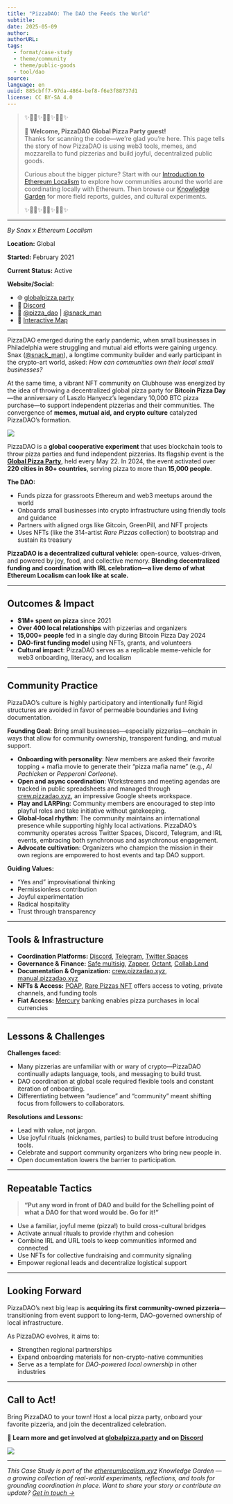 ```yaml
---
title: "PizzaDAO: The DAO the Feeds the World"
subtitle: 
date: 2025-05-09
author: 
authorURL: 
tags:
  - format/case-study
  - theme/community
  - theme/public-goods
  - tool/dao
source: 
language: en
uuid: 885cbff7-97da-4864-bef8-f6e3f88737d1
license: CC BY-SA 4.0
---
```

> ✨🍕🎉✨🍕🎉✨🍕🎉✨
>
>👋 **Welcome, PizzaDAO Global Pizza Party guest!**  
> Thanks for scanning the code—we’re glad you’re here. This page tells the story of how PizzaDAO is using web3 tools, memes, and mozzarella to fund pizzerias and build joyful, decentralized public goods.  
>  
> Curious about the bigger picture? Start with our [Introduction to Ethereum Localism](introduction.md) to explore how communities around the world are coordinating locally with Ethereum. Then browse our [Knowledge Garden](/library) for more field reports, guides, and cultural experiments.
> 
> ✨🍕🎉✨🍕🎉✨🍕🎉✨

---

*By Snax x Ethereum Localism*  

**Location:** Global

**Started:** February 2021  

**Current Status:** Active  

**Website/Social:**  
- 🌐 [globalpizza.party](https://globalpizza.party)  
- 💬 [Discord](https://discord.pizzadao.xyz)  
- 🧵 [@pizza_dao](https://x.com/pizza_dao) | [@snack_man](https://x.com/snack_man)  
- 📍 [Interactive Map](https://map.pizzadao.xyz)  

---

PizzaDAO emerged during the early pandemic, when small businesses in Philadelphia were struggling and mutual aid efforts were gaining urgency. Snax ([@snack_man](https://x.com/snack_man)), a longtime community builder and early participant in the crypto-art world, asked: *How can communities own their local small businesses?*

At the same time, a vibrant NFT community on Clubhouse was energized by the idea of throwing a decentralized global pizza party for **Bitcoin Pizza Day**—the anniversary of Laszlo Hanyecz’s legendary 10,000 BTC pizza purchase—to support independent pizzerias and their communities. The convergence of **memes, mutual aid, and crypto culture** catalyzed PizzaDAO’s formation.

![](assets/field-reports/pizzaDAO-global-pizza-party-2024.jpg)

PizzaDAO is a **global cooperative experiment** that uses blockchain tools to throw pizza parties and fund independent pizzerias. Its flagship event is the [**Global Pizza Party**](https://globalpizza.party), held every May 22. In 2024, the event activated over **220 cities in 80+ countries**, serving pizza to more than **15,000 people**.

**The DAO:**
- Funds pizza for grassroots Ethereum and web3 meetups around the world
- Onboards small businesses into crypto infrastructure using friendly tools and guidance
- Partners with aligned orgs like Gitcoin, GreenPill, and NFT projects
- Uses NFTs (like the 314-artist *Rare Pizzas* collection) to bootstrap and sustain its treasury

**PizzaDAO is a decentralized cultural vehicle**: open-source, values-driven, and powered by joy, food, and collective memory. **Blending decentralized funding and coordination with IRL celebration—a live demo of what Ethereum Localism can look like at scale.**

---

## Outcomes & Impact

- **$1M+ spent on pizza** since 2021  
- **Over 400 local relationships** with pizzerias and organizers  
- **15,000+ people** fed in a single day during Bitcoin Pizza Day 2024  
- **DAO-first funding model** using NFTs, grants, and volunteers  
- **Cultural impact**: PizzaDAO serves as a replicable meme-vehicle for web3 onboarding, literacy, and localism

---

## Community Practice

PizzaDAO’s culture is highly participatory and intentionally fun! Rigid structures are avoided in favor of permeable boundaries and living documentation.

**Founding Goal:** Bring small businesses—especially pizzerias—onchain in ways that allow for community ownership, transparent funding, and mutual support.

- **Onboarding with personality**: New members are asked their favorite topping + mafia movie to generate their “pizza mafia name” (e.g., *Al Pachicken* or *Pepperoni Corleone*).
- **Open and async coordination**: Workstreams and meeting agendas are tracked in public spreadsheets and managed through [crew.pizzadao.xyz](https://crew.pizzadao.xyz), an impressive Google sheets workspace.
- **Play and LARPing**: Community members are encouraged to step into playful roles and take initiative without gatekeeping.
- **Global-local rhythm**: The community maintains an international presence while supporting highly local activations. PizzaDAO’s community operates across Twitter Spaces, Discord, Telegram, and IRL events, embracing both synchronous and asynchronous engagement.
- **Advocate cultivation**: Organizers who champion the mission in their own regions are empowered to host events and tap DAO support.

**Guiding Values:**  
- “Yes and” improvisational thinking  
- Permissionless contribution  
- Joyful experimentation  
- Radical hospitality  
- Trust through transparency

---

## Tools & Infrastructure

- **Coordination Platforms:** [Discord](https://discord.com), [Telegram](https://telegram.org), [Twitter Spaces](https://help.twitter.com/en/using-twitter/spaces)
- **Governance & Finance:** [Safe multisig](https://safe.global/), [Zapper](https://zapper.xyz), [Octant](https://www.octant.build), [Collab.Land](https://collab.land/)
- **Documentation & Organization:** [crew.pizzadao.xyz](https://crew.pizzadao.xyz), [manual.pizzadao.xyz](https://manual.pizzadao.xyz)
- **NFTs & Access:** [POAP](https://poap.xyz), [Rare Pizzas NFT](https://rarepizzas.com/mint) offers access to voting, private channels, and funding tools
- **Fiat Access:** [Mercury](https://mercury.com/) banking enables pizza purchases in local currencies

---

## Lessons & Challenges

**Challenges faced:**
- Many pizzerias are unfamiliar with or wary of crypto—PizzaDAO continually adapts language, tools, and messaging to build trust.
- DAO coordination at global scale required flexible tools and constant iteration of onboarding.
- Differentiating between “audience” and “community” meant shifting focus from followers to collaborators.

**Resolutions and Lessons:**
- Lead with value, not jargon.
- Use joyful rituals (nicknames, parties) to build trust before introducing tools.
- Celebrate and support community organizers who bring new people in.
- Open documentation lowers the barrier to participation.

---

## Repeatable Tactics

> **“Put any word in front of DAO and build for the Schelling point of what a DAO for that word would be. Go for it!”**

- Use a familiar, joyful meme (pizza!) to build cross-cultural bridges  
- Activate annual rituals to provide rhythm and cohesion  
- Combine IRL and URL tools to keep communities informed and connected  
- Use NFTs for collective fundraising and community signaling  
- Empower regional leads and decentralize logistical support

---

## Looking Forward

PizzaDAO’s next big leap is **acquiring its first community-owned pizzeria**—transitioning from event support to long-term, DAO-governed ownership of local infrastructure.

As PizzaDAO evolves, it aims to:
- Strengthen regional partnerships
- Expand onboarding materials for non-crypto-native communities
- Serve as a template for *DAO-powered local ownership* in other industries

---

## Call to Act!

Bring PizzaDAO to your town! Host a local pizza party, onboard your favorite pizzeria, and join the decentralized celebration.  

**🍕 Learn more and get involved at [globalpizza.party](https://globalpizza.party) and on [Discord](https://discord.pizzadao.xyz)**

![](assets/field-reports/pizzaDAO-comic.png)

---

*This Case Study is part of the [ethereumlocalism.xyz](https://www.ethereumlocalism.xyz) Knowledge Garden — a growing collection of real-world experiments, reflections, and tools for grounding coordination in place. Want to share your story or contribute an update? [Get in touch →](https://www.ethereumlocalism.xyz/contribution-guide)*